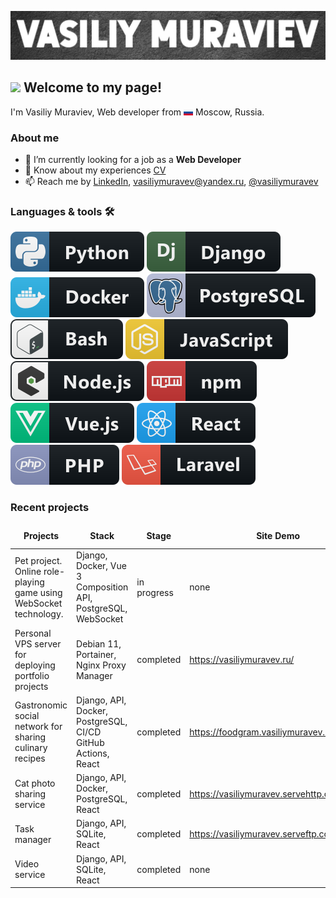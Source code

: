 [![Header](https://github.com/vasiliy-muravev/vasiliy-muravev/blob/main/assets/github_header3.jpg)](https://vasiliymuravev.ru/)

## <img src="https://emojis.slackmojis.com/emojis/images/1531849430/4246/blob-sunglasses.gif?1531849430" width="30"/> Welcome to my page!

I'm Vasiliy Muraviev, Web developer
from ![tricolour](https://github.com/vasiliy-muravev/vasiliy-muravev/blob/main/assets/tricolour.jpg) Moscow, Russia.

### About me

- 🌱 I’m currently looking for a job as a **Web Developer**
- 📄 Know about my experiences [CV](https://hh.ru/resume/63577db6ff0b7f33680039ed1f495570556136)
- 📫 Reach me
  by [LinkedIn](https://www.linkedin.com/in/vasiliymuravev/), [vasiliymuravev@yandex.ru](vasiliymuravev@yandex.ru), [@vasiliymuravev](https://t.me/vasiliymuravev)

### Languages & tools 🛠

![python](https://github.com/vasiliy-muravev/vasiliy-muravev/blob/main/assets/badges/python.svg)
![django](https://github.com/vasiliy-muravev/vasiliy-muravev/blob/main/assets/badges/django.svg)
![docker](https://github.com/vasiliy-muravev/vasiliy-muravev/blob/main/assets/badges/docker.svg)
![postgre_sql](https://github.com/vasiliy-muravev/vasiliy-muravev/blob/main/assets/badges/postgre_sql.svg)
![bash](https://github.com/vasiliy-muravev/vasiliy-muravev/blob/main/assets/badges/bash.svg)
![js](https://github.com/vasiliy-muravev/vasiliy-muravev/blob/main/assets/badges/js.svg)
![nodejs_larger](https://github.com/vasiliy-muravev/vasiliy-muravev/blob/main/assets/badges/nodejs_larger.svg)
![npm](https://github.com/vasiliy-muravev/vasiliy-muravev/blob/main/assets/badges/npm.svg)
![vue](https://github.com/vasiliy-muravev/vasiliy-muravev/blob/main/assets/badges/vue.svg)
![react](https://github.com/vasiliy-muravev/vasiliy-muravev/blob/main/assets/badges/react.svg)
![php](https://github.com/vasiliy-muravev/vasiliy-muravev/blob/main/assets/badges/php.svg)
![laravel](https://github.com/vasiliy-muravev/vasiliy-muravev/blob/main/assets/badges/laravel.svg)

### Recent projects

<table>
  <thead align="center">
    <tr border: none;>
      <td><b>Projects</b></td>
      <td><b>Stack</b></td>
      <td><b>Stage</b></td>
      <td><b>Site Demo</b></td>
      <td><b>Code link</b></td>
    </tr>
  </thead>
  <tbody>
    <tr>
      <td>Pet project. Online role-playing game using WebSocket technology.</td>
      <td>Django, Docker,  Vue 3 Composition API, PostgreSQL, WebSocket</td>
      <td>in progress</td>
      <td>none</td>
      <td>none</td>
    </tr>
    <tr>
      <td>Personal VPS server for deploying portfolio projects</td>
      <td>Debian 11, Portainer, Nginx Proxy Manager</td>
      <td>completed</td>
      <td><a href="https://vasiliymuravev.ru/">https://vasiliymuravev.ru/</a></td>
      <td><a href="https://github.com/vasiliy-muravev/portfolio_cv">github</a></td>
    </tr>
    <tr>
      <td>Gastronomic social network for sharing culinary recipes</td>
      <td>Django, API, Docker, PostgreSQL, СI/CD GitHub Actions, React</td>
      <td>completed</td>
      <td><a href="https://foodgram.vasiliymuravev.ru/recipes">https://foodgram.vasiliymuravev.ru/recipes</a></td>
      <td><a href="https://github.com/vasiliy-muravev/foodgram">github</a></td>
    </tr>
    <tr>
      <td>Cat photo sharing service</td>
      <td>Django, API, Docker, PostgreSQL, React</td>
      <td>completed</td>
      <td><a href="https://vasiliymuravev.servehttp.com/">https://vasiliymuravev.servehttp.com</a></td>
      <td><a href="https://github.com/vasiliy-muravev/kittygram_final">github</a></td>
    </tr>
    <tr>
      <td>Task manager</td>
      <td>Django, API, SQLite, React</td>
      <td>completed</td>
      <td><a href="https://vasiliymuravev.serveftp.com//">https://vasiliymuravev.serveftp.com</a></td>
      <td><a href="https://github.com/vasiliy-muravev/taski-docker">github</a></td>
    </tr>
    <tr>
      <td>Video service</td>
      <td>Django, API, SQLite, React</td>
      <td>completed</td>
      <td>none</td>
      <td><a href="https://github.com/vasiliy-muravev/api_final_yatube">github</a></td>
    </tr>
  </tbody>
</table>
